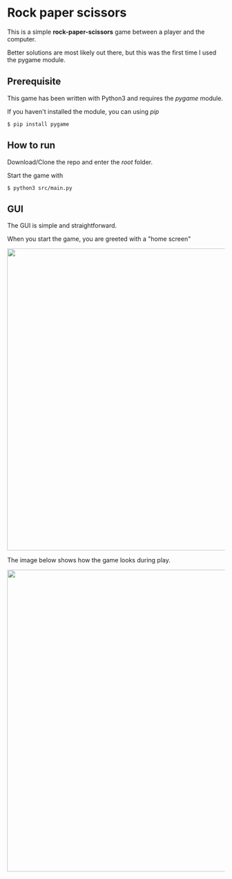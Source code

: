 # Rock paper scissors

This is a simple **rock-paper-scissors** game between a player and the computer.

Better solutions are most likely out there, but this was the first time I used the pygame module.

## Prerequisite

This game has been written with Python3 and requires the _pygame_ module.

If you haven't installed the module, you can using _pip_

```
$ pip install pygame
```

## How to run

Download/Clone the repo and enter the _root_ folder.

Start the game with

```
$ python3 src/main.py
```

## GUI

The GUI is simple and straightforward.

When you start the game, you are greeted with a "home screen"

<img src="https://github.com/Hvaheterdu/rock-paper-scissor/blob/main/docs/images/home_screen.png" width="700" alt="">

The image below shows how the game looks during play.

<img src="https://github.com/Hvaheterdu/rock-paper-scissor/blob/main/docs/images/game_screen.png" width="700" alt="">
